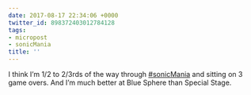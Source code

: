 ```yaml
---
date: 2017-08-17 22:34:06 +0000
twitter_id: 898372403012784128
tags:
- micropost
- sonicMania
title: ''
---
```


I think I’m 1/2 to 2/3rds of the way through [#sonicMania](https://twitter.com/hashtag/sonicMania) and sitting on 3 game overs. And I’m much better at Blue Sphere than Special Stage.
